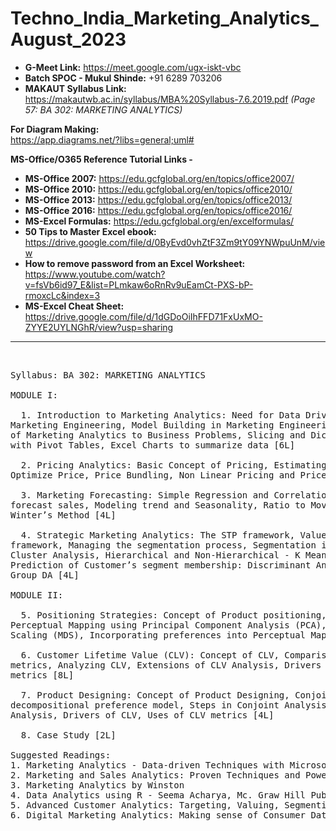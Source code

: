 # Techno_India_Marketing_Analytics_August_2023

* **G-Meet Link:** https://meet.google.com/ugx-iskt-vbc
* **Batch SPOC - Mukul Shinde:** +91 6289 703206
* **MAKAUT Syllabus Link:** https://makautwb.ac.in/syllabus/MBA%20Syllabus-7.6.2019.pdf *(Page 57: BA 302: MARKETING ANALYTICS)*

**For Diagram Making:**<br>
https://app.diagrams.net/?libs=general;uml#

**MS-Office/O365 Reference Tutorial Links -**<br>
* **MS-Office 2007:** https://edu.gcfglobal.org/en/topics/office2007/
* **MS-Office 2010:** https://edu.gcfglobal.org/en/topics/office2010/
* **MS-Office 2013:** https://edu.gcfglobal.org/en/topics/office2013/
* **MS-Office 2016:** https://edu.gcfglobal.org/en/topics/office2016/
* **MS-Excel Formulas:** https://edu.gcfglobal.org/en/excelformulas/
* **50 Tips to Master Excel ebook:** https://drive.google.com/file/d/0ByEvd0vhZtF3Zm9tY09YNWpuUnM/view
* **How to remove password from an Excel Worksheet:** https://www.youtube.com/watch?v=fsVb6id97_E&list=PLmkaw6oRnRv9uEamCt-PXS-bP-rmoxcLc&index=3
* **MS-Excel Cheat Sheet:**	https://drive.google.com/file/d/1dGDoOiIhFFD71FxUxMO-ZYYE2UYLNGhR/view?usp=sharing

<hr>
<br>

<pre>
Syllabus: BA 302: MARKETING ANALYTICS
  
MODULE I:

  1. Introduction to Marketing Analytics: Need for Data Driven Marketing Approach,
Marketing Engineering, Model Building in Marketing Engineering, Basic Principles
of Marketing Analytics to Business Problems, Slicing and Dicing Marketing data
with Pivot Tables, Excel Charts to summarize data [6L]

  2. Pricing Analytics: Basic Concept of Pricing, Estimating Demand Curves and
Optimize Price, Price Bundling, Non Linear Pricing and Price Skimming [6L]

  3. Marketing Forecasting: Simple Regression and Correlation, Multiple Regression to
forecast sales, Modeling trend and Seasonality, Ratio to Moving Average Method,
Winter’s Method [4L]

  4. Strategic Marketing Analytics: The STP framework, Value generation through STP
framework, Managing the segmentation process, Segmentation in Real world:
Cluster Analysis, Hierarchical and Non-Hierarchical - K Means Clustering,
Prediction of Customer’s segment membership: Discriminant Analysis (DA), two
Group DA [4L]
  
MODULE II:

  5. Positioning Strategies: Concept of Product positioning, Conduct a Positioning Study,
Perceptual Mapping using Principal Component Analysis (PCA), Multidimensional
Scaling (MDS), Incorporating preferences into Perceptual Maps [6L]

  6. Customer Lifetime Value (CLV): Concept of CLV, Comparison of CLV with related
metrics, Analyzing CLV, Extensions of CLV Analysis, Drivers of CLV, Uses of CLV
metrics [8L]

  7. Product Designing: Concept of Product Designing, Conjoint Analysis as a
decompositional preference model, Steps in Conjoint Analysis, Uses of Conjoint
Analysis, Drivers of CLV, Uses of CLV metrics [4L]

  8. Case Study [2L]

Suggested Readings:
1. Marketing Analytics - Data-driven Techniques with Microsoft Excel by Wayne L. Winston
2. Marketing and Sales Analytics: Proven Techniques and Powerful Applications from Industry Leaders by Cesar A. Brea
3. Marketing Analytics by Winston
4. Data Analytics using R - Seema Acharya, Mc. Graw Hill Publication
5. Advanced Customer Analytics: Targeting, Valuing, Segmenting and Loyalty Techniques’ Mike Grigsby
6. Digital Marketing Analytics: Making sense of Consumer Data in digital world, Chuck Hemann, Ken Burbary; Que Publishing 
</pre>
